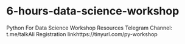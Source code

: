# 6-hours-data-science-workshop
Python For Data Science Workshop Resources
Telegram Channel: t.me/talkAli
Registration linkhttps://tinyurl.com/py-workshop
